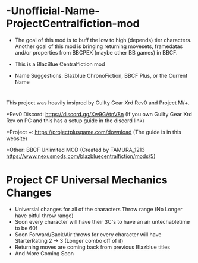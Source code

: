 # -Unofficial-Name-ProjectCentralfiction-mod
* The goal of this mod is to buff the low to high (depends) tier characters. Another goal of this mod is bringing returning movesets, framedatas and/or properties from BBCPEX (maybe other BB games) in BBCF.
* This is a BlazBlue Centralfiction mod

* Name Suggestions: Blazblue ChronoFiction, BBCF Plus, or the Current Name  

# 
This project was heavily insipred by Guilty Gear Xrd Rev0 and Project M/+.

*Rev0 Discord: https://discord.gg/Xw9GAtnV8n (If you own Guilty Gear Xrd Rev on PC and this has a setup guide in the discord link)

*Project +: https://projectplusgame.com/download (The guide is in this website)

*Other: BBCF Unlimited MOD (Created by TAMURA_1213 https://www.nexusmods.com/blazbluecentralfiction/mods/5)

# Project CF Universal Mechanics Changes
* Universial changes for all of the characters Throw range (No Longer have pitful throw range)
* Soon every character will have their 3C's to have an air untechabletime to be 60f
* Soon Forward/Back/Air throws for every character will have StarterRating 2 -> 3 (Longer combo off of it)
* Returning moves are coming back from previous Blazblue titles
* And More Coming Soon

